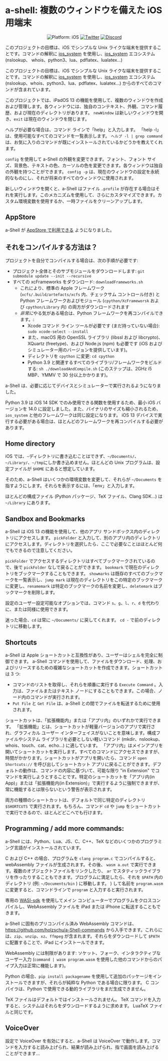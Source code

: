 # a-shell: 複数のウィンドウを備えた iOS 用端末

<p align="center">
<img src="https://img.shields.io/badge/Platform-iOS%2013.0+-lightgrey.svg" alt="Platform: iOS">
<a href="https://twitter.com/a_Shell_iOS"><img src="https://img.shields.io/badge/Twitter-@a__Shell__iOS-blue.svg?style=flat" alt="Twitter"/></a>
<a href="https://discord.gg/cvYnZm69Gy"><img src="https://img.shields.io/discord/935519150305050644?color=5865f2&label=Discord&style=flat" alt="Discord"/></a>
</p>


このプロジェクトの目標は、iOS でシンプルな Unix ライクな端末を提供することです。コマンドの解釈に [ios_system](https://github.com/holzschu/ios_system/) を使用し、[ios_system](https://github.com/holzschu/ios_system/) エコシステム (nslookup、 whois、python3、lua、pdflatex、lualatex...)

このプロジェクトの目標は、iOS でシンプルな Unix ライクな端末を提供することです。コマンドの解釈に [ios_system](https://github.com/holzschu/ios_system/) を使用し、[ios_system](https://github.com/holzschu/ios_system/) エコシステム (nslookup、whois、python3、lua、pdflatex、lualatex...) からのすべてのコマンドが含まれています。

このプロジェクトでは、iPadOS 13 の機能を使用して、複数のウィンドウを作成および管理します。各ウィンドウには、独自のコンテキスト、外観、コマンド履歴、および現在のディレクトリがあります。 `newWindow` は新しいウィンドウを開き、`exit` は現在のウィンドウを閉じます。

ヘルプが必要な場合は、コマンド ラインで「help」と入力します。 「help -l」は、使用可能なすべてのコマンドを一覧表示します。 `ヘルプ -l | grep command` は、お気に入りのコマンドが既にインストールされているかどうかを教えてくれます。

`config` を使用して a-Shell の外観を変更できます。フォント、フォント サイズ、背景色、テキストの色、カーソルの色を変更できます。各ウィンドウは独自の外観を持つことができます。 `config -p` は、現在のウィンドウの設定を永続的なものにし、それが将来のすべてのウィンドウに使用されます。

新しいウィンドウを開くと、a-Shell はファイル `.profile` が存在する場合はそれを実行します。このメカニズムを使用して、さらにカスタマイズできます。カスタム環境変数を使用するか、一時ファイルをクリーンアップします。

## AppStore

a-Shell が [AppStore で利用できる](https://holzschu.github.io/a-Shell_iOS) ようになりました。

## それをコンパイルする方法は？

プロジェクトを自分でコンパイルする場合は、次の手順が必要です:

- プロジェクト全体とそのサブモジュールをダウンロードします: `git submodule update --init --recursive`
- すべての xcFrameworks をダウンロード: `downloadFrameworks.sh`
    - これにより、標準の Apple フレームワーク (`xcfs/.build/artefacts/xcfs` 内、チェックサム コントロール付き) と Python フレームワークおよびモジュール (`cpython/XcFrameworsk` および `cpython/Library` 内) の両方がダウンロードされます
    - *非常に*やる気がある場合は、Python フレームワークを再コンパイルできます。:
        - Xcode コマンド ライン ツールが必要です (まだ持っていない場合): `sudo xcode-select --install`
        - また、macOS 用の OpenSSL ライブラリ (libssl および libcrypto)、XQuartz (freetype)、および Node.js (npm) も必要です (iOS およびシミュレーター用のバージョンを提供しています)。
        - ディレクトリを `cpython` に変更: `cd cpython`
        - Python 3.9 と関連するすべてのライブラリ/フレームワークをビルドする: `sh ./downloadAndCompile.sh` (このステップは、2GHz i5 MBP、YMMV で 30 分以上かかります)。

a-Shell は、必要に応じてデバイスとシミュレーターで実行されるようになりました。

Python 3.9 は iOS 14 SDK でのみ使用できる関数を使用するため、最小 iOS バージョンを 14.0 に設定しました。また、バイナリのサイズも縮小されるため、`ios_system` と他のフレームワークは同じ設定になります。 iOS 13 デバイスで実行する必要がある場合は、ほとんどのフレームワークを再コンパイルする必要があります。

## Home directory

iOS では、`~`ディレクトリに書き込むことはできず、`~/Documents/`、`~/Library/`、`~/tmp`にしか書き込めません。ほとんどの Unix プログラムは、設定ファイルが `$HOME` にあると想定しています。

そのため、a-Shell はいくつかの環境変数を変更して、それらが `~/Documents` を指すようにします。それらを表示するには、「env」と入力します。

ほとんどの構成ファイル (Python パッケージ、TeX ファイル、Clang SDK...) は `~/Library` にあります。

## Sandbox and Bookmarks

a-Shell は iOS 13 の機能を使用して、他のアプリ サンドボックス内のディレクトリにアクセスします。 `pickFolder` と入力して、別のアプリ内のディレクトリにアクセスします。ディレクトリを選択したら、ここで必要なことはほとんど何でもできるので注意してください。

`pickFolder` でアクセスするディレクトリはすべてブックマークされているので、後で  `pickFolder` なしで戻ることができます。 `bookmark` で現在のディレクトリをブックマークすることもできます。 `showmarks` は既存のすべてのブックマークを一覧表示し、`jump mark` は現在のディレクトリをこの特定のブックマークに変更し、`renamemark` は特定のブックマークの名前を変更し、`deletemark` はブックマークを削除します。

設定のユーザー設定可能なオプションでは、コマンド `s`、`g`、`l`、`r`、`d` を代わりに、または同様に使用できます。

迷った場合、`cd` は常に `~/Documents/` に戻してくれます。 `cd -` で前のディレクトリに移動します。

## Shortcuts

a-Shell は Apple ショートカットと互換性があり、ユーザーはシェルを完全に制御できます。 a-Shell コマンドを使用して、ファイルをダウンロード、処理、およびリリースするための複雑なショートカットを作成できます。ショートカットは 3 つ:

- コマンドのリストを取得し、それらを順番に実行する `Execute Command` 。入力は、ファイルまたはテキスト ノードにすることもできます。この場合、ノード内のコマンドが実行されます。
- `Put File` と `Get File` は、a-Shell との間でファイルを転送するために使用されます。

ショートカットは、「拡張機能内」または「アプリ内」のいずれかで実行できます。 「拡張機能」とは、ショートカットが軽量バージョンのアプリで実行され、グラフィカル ユーザー インターフェイスがないことを意味します。構成ファイルやシステム ライブラリを必要としない軽いコマンド (mkdir、nslookup、whois、touch、cat、echo...) に適しています。 「アプリ内」はメインアプリを開いてショートカットを実行します。すべてのコマンドにアクセスできますが、時間がかかります。ショートカットがアプリを開いたら、コマンド `open Shortcuts://` を呼び出してショートカット アプリに戻ることができます。デフォルトの動作は、コマンドの内容に基づいて、可能な限り "in Extension" でコマンドを実行しようとすることです。特定のショートカットを「アプリ内(in App)」または「拡張機能内(in Extension)」で実行するように強制できますが、常に機能するとは限らないという警告が表示されます。

両方の種類のショートカットは、デフォルトで同じ特定のディレクトリ `$SHORTCUTS` で実行されます。もちろん、コマンド `cd` や `jump` をショートカットで実行できるので、ほとんどどこへでも行けます。

## Programming / add more commands:

a-Shell には、Python、Lua、JS、C、C++、TeX などのいくつかのプログラミング言語がインストールされています。

C および C++ の場合、プログラムを `clang program.c` でコンパイルすると、webAssembly ファイルが生成されます。その後、 `wasm a.out` で実行できます。複数のオブジェクトファイルをリンクしたり、 `ar` でスタティックライブラリを作ったりすることもできます。プログラムに満足したら、それを `$PATH` 内のディレクトリ (例: `~/Documents/bin` ) に移動します。 ) して名前を `program.wasm` に変更すると、コマンドラインで `program` と入力すると実行されます。

専用の [WASI-sdk](https://github.com/holzschu/wasi-sdk) を使用してメイン コンピューターでプログラムをクロスコンパイルし、WebAssembly ファイルを iPad または iPhone に転送することもできます。

a-Shell に固有のプリコンパイル済み WebAssembly コマンドは、https://github.com/holzschu/a-Shell-commands から入手できます。これらには、`zip`、`unzip`、`xz`、`ffmpeg` が含まれます。それらをダウンロードして `$PATH` に配置することで、iPad にインストールできます。

WebAssembly には制限があります: ソケット、フォーク、インタラクティブなユーザー入力 (`command | wasm program.wasm` を使用した他のコマンドからのパイプ入力は正常に機能します)。

Python の場合、`pip install packagename` を使用して追加のパッケージをインストールできますが、それらが純粋な Python である場合に限ります。 C コンパイラは、Python で使用できる動的ライブラリをまだ生成できません。

TeX ファイルはデフォルトではインストールされません。 TeX コマンドを入力すると、システムはそれらをダウンロードするように求めます。 LuaTeX ファイルと同じです。

## VoiceOver

設定で VoiceOver を有効にすると、a-Shell は VoiceOver で動作します。コマンドを入力すると読み上げられ、結果が読み上げられ、指で画面を読み上げることができます...
